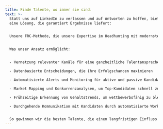 ```yaml
---
title: Finde Talente, wo immer sie sind.
text: >-
  Statt uns auf LinkedIn zu verlassen und auf Antworten zu hoffen, bieten wir
  eine Lösung, die garantiert Ergebnisse liefert:


  Unsere FRC-Methode, die unsere Expertise im Headhunting mit modernster Technologie kombiniert. So finden wir nicht nur die besten Talente für Sie, sondern besetzen Ihre offene Position schneller als Ihre Konkurrenz.


  Was unser Ansatz ermöglicht:


  - Vernetzung relevanter Kanäle für eine ganzheitliche Talentansprache

  - Datenbasierte Entscheidungen, die Ihre Erfolgschancen maximieren

  - Automatisierte Alerts und Monitoring für aktive und passive Kandidaten

  - Market Mapping und Konkurrenzanalysen, um Top-Kandidaten schnell zu identifizieren

  - Frühzeitige Erkennung von Gehaltstrends, um wettbewerbsfähig zu bleiben

  - Durchgehende Kommunikation mit Kandidaten durch automatisierte Workflows


  So gewinnen wir die besten Talente, die einen langfristigen Einfluss auf Ihre Organisation haben.
---
```

